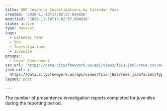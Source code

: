 ```yaml
---
title: DOP Juvenile Investigations by Calendar Year
created: '2020-11-10T17:02:57.094826'
modified: '2020-11-10T17:02:57.094836'
state: active
type: dataset
tags:
  - Calendar Year
  - Dop
  - Investigations
  - Juvenile
groups:
  - Local Government
csv_url: 'https://data.cityofnewyork.us/api/views/fsis-j6x5/rows.csv?accessType=DOWNLOAD'
json_url: >-
  https://data.cityofnewyork.us/api/views/fsis-j6x5/rows.json?accessType=DOWNLOAD
layout: post

---
```

The number of presentence investigation reports completed for juveniles during the reporting period.
